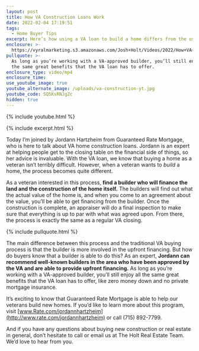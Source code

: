 ```yaml
---
layout: post
title: How VA Construction Loans Work
date: 2022-02-04 17:19:51
tags:
  - Home Buyer Tips
excerpt: Here’s how using a VA loan to build a home differs from the usual process.
enclosure: >-
  https://vyralmarketing.s3.amazonaws.com/Josh+Holt/Videos/2022/How+VA+Construction+Loans+Work.mp4
pullquote: >-
  As long as you’re working with a VA-approved builder, you’ll still enjoy all
  the same great benefits that the VA loan has to offer.
enclosure_type: video/mp4
enclosure_time:
use_youtube_image: true
youtube_alternate_image: /uploads/va-construction-yt.jpg
youtube_code: SQ5KsRNJgZc
hidden: true
---
```

{% include youtube.html %}

{% include excerpt.html %}

Today I’m joined by Jordann Hartzheim from Guaranteed Rate Mortgage, who is here to talk about VA home construction loans. Jordann is an expert at helping people get to the closing table on the financial side of things, so her advice is invaluable. With the VA loan, we know that buying a home as a veteran isn’t terribly difficult. However, when a veteran wants to *build* a home, the process becomes quite different.

As a veteran interested in this process, **find a builder who will finance the land and the construction of the home itself.** The builders will find out what the actual value of the home is, and when you come to an agreement about the value, you’ll be able to get financing from the builder. Once the construction is complete, an appraiser will do a final inspection to make sure that everything is up to par with what was agreed upon. From there, the process is exactly the same as a regular VA closing.

{% include pullquote.html %}

The main difference between this process and the traditional VA buying process is that the builder is more involved in the upfront financing. But how do buyers know that a builder is able to do this? As an expert, **Jordann can recommend well-known builders in the area who have been approved by the VA and are able to provide upfront financing.** As long as you’re working with a VA-approved builder, you’ll still enjoy all the same great benefits that the VA loan has to offer, like zero money down and no private mortgage insurance.

It’s exciting to know that Guaranteed Rate Mortgage is able to help our veterans build new homes. If you’d like to learn more about this program, visit [www.Rate.com/jordannhartzheim](http://www.rate.com/jordannhartzheim) or call (715) 892-7799.

And if you have any questions about buying new construction or real estate in general, don’t hesitate to call or email us at The Holt Real Estate Team. We’d love to hear from you.
